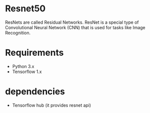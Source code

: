# Resnet50
 
ResNets are called Residual Networks. ResNet is a special type of Convolutional Neural Network (CNN) 
that is used for tasks like Image Recognition.

# Requirements
* Python 3.x
* Tensorflow 1.x

# dependencies 
* Tensorflow hub (it provides resnet api)
